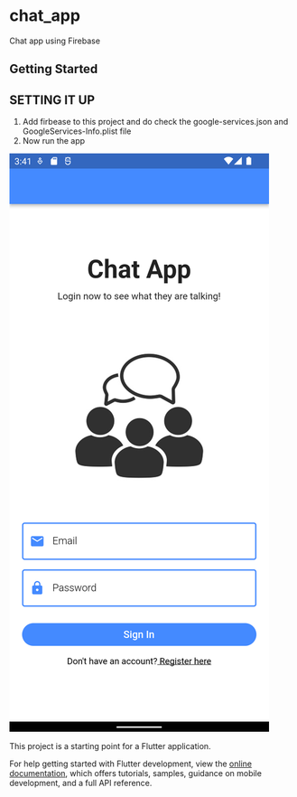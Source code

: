 # chat_app

Chat app using Firebase

## Getting Started

## SETTING IT UP
1. Add firbease to this project and do check the google-services.json and GoogleServices-Info.plist file
2. Now run the app




![App UI](screenshot/loginPage.png)

This project is a starting point for a Flutter application.

For help getting started with Flutter development, view the
[online documentation](https://docs.flutter.dev/), which offers tutorials,
samples, guidance on mobile development, and a full API reference.
